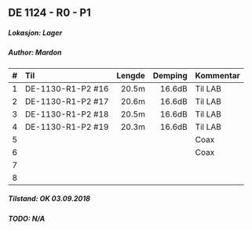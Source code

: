 ## DE 1124 - R0 - P1
##### Lokasjon: Lager
##### Author: Mardon

|  #  |        Til      |Lengde|Demping|Kommentar|
|----:|:----------------|-----:|------:|:--------|
|    1|DE-1130-R1-P2 #16| 20.5m| 16.6dB|Til LAB  |
|    2|DE-1130-R1-P2 #17| 20.6m| 16.6dB|Til LAB  |
|    3|DE-1130-R1-P2 #18| 20.5m| 16.6dB|Til LAB  |
|    4|DE-1130-R1-P2 #19| 20.3m| 16.6dB|Til LAB  |
|    5|                 |      |       |Coax     |
|    6|                 |      |       |Coax     |
|    7|                 |      |       |         |
|    8|                 |      |       |         |

##### Tilstand: OK 03.09.2018
##### TODO: N/A
